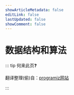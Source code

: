 ```yaml
---
showArticleMetadata: false
editLink: false
lastUpdated: false
showComment: false
---
```


# 数据结构和算法

::: tip 何来此页❓

翻译整理(偷)自：[programiz网站](https://www.programiz.com/dsa/getting-started)

:::
